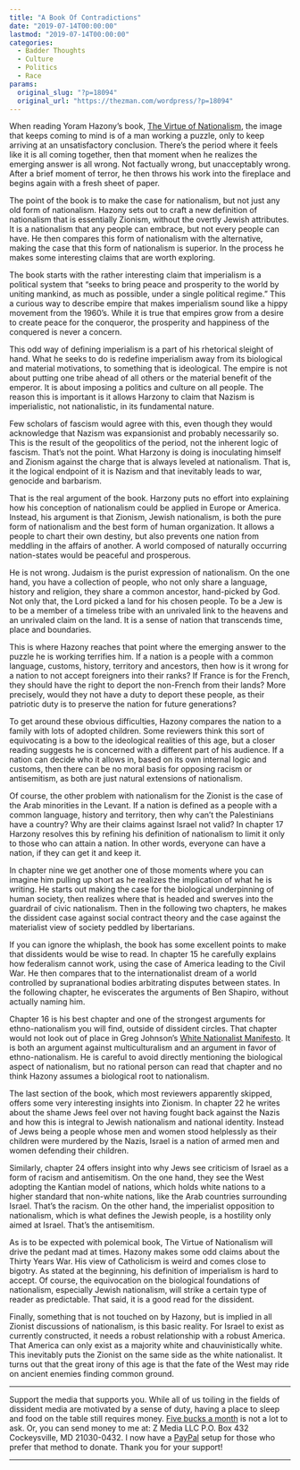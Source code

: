 ```yaml
---
title: "A Book Of Contradictions"
date: "2019-07-14T00:00:00"
lastmod: "2019-07-14T00:00:00"
categories:
  - Badder Thoughts
  - Culture
  - Politics
  - Race
params:
  original_slug: "?p=18094"
  original_url: "https://thezman.com/wordpress/?p=18094"
---
```


When reading Yoram Hazony’s book, <a
href="https://www.amazon.com/Virtue-Nationalism-Yoram-Hazony/dp/1541645375/"
rel="noopener noreferrer" target="_blank">The Virtue of Nationalism</a>,
the image that keeps coming to mind is of a man working a puzzle, only
to keep arriving at an unsatisfactory conclusion. There’s the period
where it feels like it is all coming together, then that moment when he
realizes the emerging answer is all wrong. Not factually wrong, but
unacceptably wrong. After a brief moment of terror, he then throws his
work into the fireplace and begins again with a fresh sheet of paper.

The point of the book is to make the case for nationalism, but not just
any old form of nationalism. Hazony sets out to craft a new definition
of nationalism that is essentially Zionism, without the overtly Jewish
attributes. It is a nationalism that any people can embrace, but not
every people can have. He then compares this form of nationalism with
the alternative, making the case that this form of nationalism is
superior. In the process he makes some interesting claims that are worth
exploring.

The book starts with the rather interesting claim that imperialism is a
political system that “seeks to bring peace and prosperity to the world
by uniting mankind, as much as possible, under a single political
regime.” This a curious way to describe empire that makes imperialism
sound like a hippy movement from the 1960’s. While it is true that
empires grow from a desire to create peace for the conqueror, the
prosperity and happiness of the conquered is never a concern.

This odd way of defining imperialism is a part of his rhetorical sleight
of hand. What he seeks to do is redefine imperialism away from its
biological and material motivations, to something that is ideological.
The empire is not about putting one tribe ahead of all others or the
material benefit of the emperor. It is about imposing a politics and
culture on all people. The reason this is important is it allows Harzony
to claim that Nazism is imperialistic, not nationalistic, in its
fundamental nature.

Few scholars of fascism would agree with this, even though they would
acknowledge that Nazism was expansionist and probably necessarily so.
This is the result of the geopolitics of the period, not the inherent
logic of fascism. That’s not the point. What Harzony is doing is
inoculating himself and Zionism against the charge that is always
leveled at nationalism. That is, it the logical endpoint of it is Nazism
and that inevitably leads to war, genocide and barbarism.

That is the real argument of the book. Harzony puts no effort into
explaining how his conception of nationalism could be applied in Europe
or America. Instead, his argument is that Zionism, Jewish nationalism,
is both the pure form of nationalism and the best form of human
organization. It allows a people to chart their own destiny, but also
prevents one nation from meddling in the affairs of another. A world
composed of naturally occurring nation-states would be peaceful and
prosperous.

He is not wrong. Judaism is the purist expression of nationalism. On the
one hand, you have a collection of people, who not only share a
language, history and religion, they share a common ancestor,
hand-picked by God. Not only that, the Lord picked a land for his chosen
people. To be a Jew is to be a member of a timeless tribe with an
unrivaled link to the heavens and an unrivaled claim on the land. It is
a sense of nation that transcends time, place and boundaries.

This is where Hazony reaches that point where the emerging answer to the
puzzle he is working terrifies him. If a nation is a people with a
common language, customs, history, territory and ancestors, then how is
it wrong for a nation to not accept foreigners into their ranks? If
France is for the French, they should have the right to deport the
non-French from their lands? More precisely, would they not have a duty
to deport these people, as their patriotic duty is to preserve the
nation for future generations?

To get around these obvious difficulties, Hazony compares the nation to
a family with lots of adopted children. Some reviewers think this sort
of equivocating is a bow to the ideological realities of this age, but a
closer reading suggests he is concerned with a different part of his
audience. If a nation can decide who it allows in, based on its own
internal logic and customs, then there can be no moral basis for
opposing racism or antisemitism, as both are just natural extensions of
nationalism.

Of course, the other problem with nationalism for the Zionist is the
case of the Arab minorities in the Levant. If a nation is defined as a
people with a common language, history and territory, then why can’t the
Palestinians have a country? Why are their claims against Israel not
valid? In chapter 17 Harzony resolves this by refining his definition of
nationalism to limit it only to those who can attain a nation. In other
words, everyone can have a nation, if they can get it and keep it.

In chapter nine we get another one of those moments where you can
imagine him pulling up short as he realizes the implication of what he
is writing. He starts out making the case for the biological
underpinning of human society, then realizes where that is headed and
swerves into the guardrail of civic nationalism. Then in the following
two chapters, he makes the dissident case against social contract theory
and the case against the materialist view of society peddled by
libertarians.

If you can ignore the whiplash, the book has some excellent points to
make that dissidents would be wise to read. In chapter 15 he carefully
explains how federalism cannot work, using the case of America leading
to the Civil War. He then compares that to the internationalist dream of
a world controlled by supranational bodies arbitrating disputes between
states. In the following chapter, he eviscerates the arguments of Ben
Shapiro, without actually naming him.

Chapter 16 is his best chapter and one of the strongest arguments for
ethno-nationalism you will find, outside of dissident circles. That
chapter would not look out of place in Greg Johnson’s <a
href="https://www.counter-currents.com/product/the-white-nationalist-manifesto/"
rel="noopener noreferrer" target="_blank">White Nationalist
Manifesto</a>. It is both an argument against multiculturalism and an
argument in favor of ethno-nationalism. He is careful to avoid directly
mentioning the biological aspect of nationalism, but no rational person
can read that chapter and no think Hazony assumes a biological root to
nationalism.

The last section of the book, which most reviewers apparently skipped,
offers some very interesting insights into Zionism. In chapter 22 he
writes about the shame Jews feel over not having fought back against the
Nazis and how this is integral to Jewish nationalism and national
identity. Instead of Jews being a people whose men and women stood
helplessly as their children were murdered by the Nazis, Israel is a
nation of armed men and women defending their children.

Similarly, chapter 24 offers insight into why Jews see criticism of
Israel as a form of racism and antisemitism. On the one hand, they see
the West adopting the Kantian model of nations, which holds white
nations to a higher standard that non-white nations, like the Arab
countries surrounding Israel. That’s the racism. On the other hand, the
imperialist opposition to nationalism, which is what defines the Jewish
people, is a hostility only aimed at Israel. That’s the antisemitism.

As is to be expected with polemical book, The Virtue of Nationalism will
drive the pedant mad at times. Hazony makes some odd claims about the
Thirty Years War. His view of Catholicism is weird and comes close to
bigotry. As stated at the beginning, his definition of imperialism is
hard to accept. Of course, the equivocation on the biological
foundations of nationalism, especially Jewish nationalism, will strike a
certain type of reader as predictable. That said, it is a good read for
the dissident.

Finally, something that is not touched on by Hazony, but is implied in
all Zionist discussions of nationalism, is this basic reality. For
Israel to exist as currently constructed, it needs a robust relationship
with a robust America. That America can only exist as a majority white
and chauvinistically white. This inevitably puts the Zionist on the same
side as the white nationalist. It turns out that the great irony of this
age is that the fate of the West may ride on ancient enemies finding
common ground.

------------------------------------------------------------------------

Support the media that supports you. While all of us toiling in the
fields of dissident media are motivated by a sense of duty, having a
place to sleep and food on the table still requires money.
<a href="https://www.subscribestar.com/the-z-blog"
rel="noopener noreferrer" target="_blank">Five bucks a month</a> is not
a lot to ask. Or, you can send money to me at: Z Media LLC P.O. Box 432
Cockeysville, MD 21030-0432. I now have a <a
href="https://www.paypal.com/cgi-bin/webscr?cmd=_s-xclick&amp;hosted_button_id=UDAS2Q8JYA6CN&amp;source=url"
rel="noopener noreferrer" target="_blank">PayPal</a> setup for those who
prefer that method to donate. Thank you for your support!

------------------------------------------------------------------------
